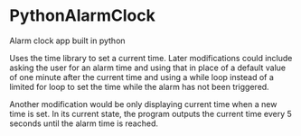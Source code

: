 # PythonAlarmClock
Alarm clock app built in python

Uses the time library to set a current time. Later modifications could include asking the user for an alarm time and using that in place of a default value of one minute after the current time and using a while loop instead of a limited for loop to set the time while the alarm has not been triggered.

Another modification would be only displaying current time when a new time is set. In its current state, the program outputs the current time every 5 seconds until the alarm time is reached.